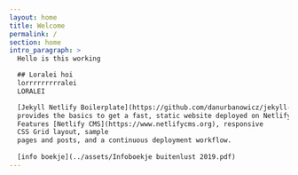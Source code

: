 ```yaml
---
layout: home
title: Welcome
permalink: /
section: home
intro_paragraph: >
  Hello is this working   

  ## Loralei hoi 
  lorrrrrrrrralei
  LORALEI

  [Jekyll Netlify Boilerplate](https://github.com/danurbanowicz/jekyll-netlify-boilerplate)
  provides the basics to get a fast, static website deployed on Netlify.
  Features [Netlify CMS](https://www.netlifycms.org), responsive
  CSS Grid layout, sample
  pages and posts, and a continuous deployment workflow.
 
  [info boekje](../assets/Infoboekje buitenlust 2019.pdf)
---
```


